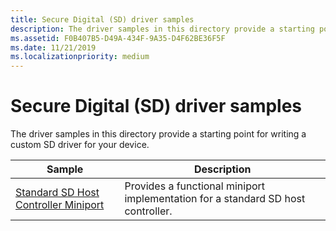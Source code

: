 ```yaml
---
title: Secure Digital (SD) driver samples
description: The driver samples in this directory provide a starting point for writing a custom SD driver for your device.
ms.assetid: F0B407B5-D49A-434F-9A35-D4F62BE36F5F
ms.date: 11/21/2019
ms.localizationpriority: medium
---
```


# Secure Digital (SD) driver samples

The driver samples in this directory provide a starting point for writing a custom SD driver for your device.

| Sample | Description |
| --- | --- |
| [Standard SD Host Controller Miniport](/samples/microsoft/windows-driver-samples/standard-sd-host-controller-miniport) | Provides a functional miniport implementation for a standard SD host controller. |